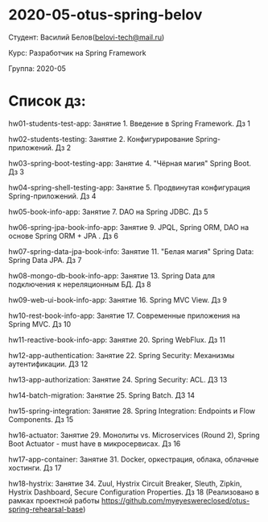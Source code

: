 # 2020-05-otus-spring-belov

Студент: Василий Белов(belovi-tech@mail.ru)

Курс: Разработчик на Spring Framework

Группа: 2020-05

# Список дз:

hw01-students-test-app:         Занятие 1. Введение в Spring Framework. Дз 1

hw02-students-testing:          Занятие 2. Конфигурирование Spring-приложений. Дз 2

hw03-spring-boot-testing-app:   Занятие 4. "Чёрная магия" Spring Boot. Дз 3

hw04-spring-shell-testing-app:  Занятие 5. Продвинутая конфигурация Spring-приложений. Дз 4

hw05-book-info-app:             Занятие 7. DAO на Spring JDBC. Дз 5

hw06-spring-jpa-book-info-app:  Занятие 9. JPQL, Spring ORM, DAO на основе Spring ORM + JPA . Дз 6

hw07-spring-data-jpa-book-info: Занятие 11. "Белая магия" Spring Data: Spring Data JPA. Дз 7

hw08-mongo-db-book-info-app:    Занятие 13. Spring Data для подключения к нереляционным БД. Дз 8

hw09-web-ui-book-info-app:      Занятие 16. Spring MVC View. Дз 9

hw10-rest-book-info-app:        Занятие 17. Современные приложения на Spring MVC. Дз 10

hw11-reactive-book-info-app:    Занятие 20. Spring WebFlux. Дз 11

hw12-app-authentication:        Занятие 22. Spring Security: Механизмы аутентификации. ДЗ 12

hw13-app-authorization:         Занятие 24. Spring Security: ACL. ДЗ 13

hw14-batch-migration:           Занятие 25. Spring Batch. ДЗ 14 

hw15-spring-integration:        Занятие 28. Spring Integration: Endpoints и Flow Components. Дз 15

hw16-actuator:                  Занятие 29. Монолиты vs. Microservices (Round 2), Spring Boot Actuator - must have в микросервисах. Дз 16

hw17-app-container:             Занятие 31. Docker, оркестрация, облака, облачные хостинги. Дз 17

hw18-hystrix:                   Занятие 34. Zuul, Hystrix Circuit Breaker, Sleuth, Zipkin, Hystrix Dashboard, Secure Configuration Properties. Дз 18 (Реализовано в рамках проектной работы https://github.com/myeyeswereclosed/otus-spring-rehearsal-base)


